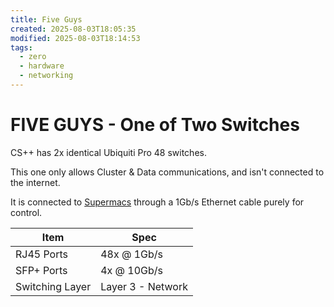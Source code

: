 ```yaml
---
title: Five Guys
created: 2025-08-03T18:05:35
modified: 2025-08-03T18:14:53
tags:
  - zero
  - hardware
  - networking
---
```


# **FIVE GUYS** - One of Two Switches

CS++ has 2x identical Ubiquiti Pro 48 switches.

This one only allows Cluster & Data communications, and isn't connected to the internet.

It is connected to [Supermacs](./supermacs.md) through a 1Gb/s Ethernet cable purely for control.

| **Item**        | **Spec**          |
| --------------- | ----------------- |
| RJ45 Ports      | 48x @ 1Gb/s       |
| SFP+ Ports      | 4x @ 10Gb/s       |
| Switching Layer | Layer 3 - Network |
